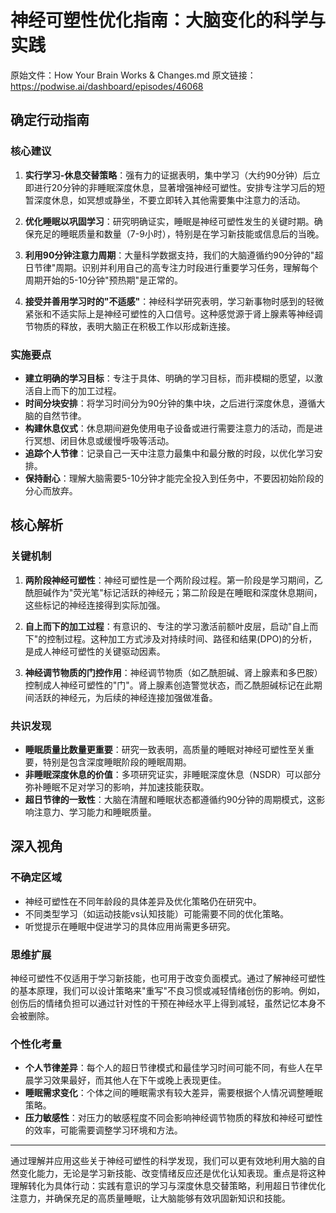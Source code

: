 # 神经可塑性优化指南：大脑变化的科学与实践

原始文件：How Your Brain Works & Changes.md
原文链接：https://podwise.ai/dashboard/episodes/46068

## 确定行动指南

### 核心建议

1. **实行学习-休息交替策略**：强有力的证据表明，集中学习（大约90分钟）后立即进行20分钟的非睡眠深度休息，显著增强神经可塑性。安排专注学习后的短暂深度休息，如冥想或静坐，不要立即转入其他需要集中注意力的活动。

2. **优化睡眠以巩固学习**：研究明确证实，睡眠是神经可塑性发生的关键时期。确保充足的睡眠质量和数量（7-9小时），特别是在学习新技能或信息后的当晚。

3. **利用90分钟注意力周期**：大量科学数据支持，我们的大脑遵循约90分钟的"超日节律"周期。识别并利用自己的高专注力时段进行重要学习任务，理解每个周期开始的5-10分钟"预热期"是正常的。

4. **接受并善用学习时的"不适感"**：神经科学研究表明，学习新事物时感到的轻微紧张和不适实际上是神经可塑性的入口信号。这种感觉源于肾上腺素等神经调节物质的释放，表明大脑正在积极工作以形成新连接。

### 实施要点

- **建立明确的学习目标**：专注于具体、明确的学习目标，而非模糊的愿望，以激活自上而下的加工过程。
- **时间分块安排**：将学习时间分为90分钟的集中块，之后进行深度休息，遵循大脑的自然节律。
- **构建休息仪式**：休息期间避免使用电子设备或进行需要注意力的活动，而是进行冥想、闭目休息或缓慢呼吸等活动。
- **追踪个人节律**：记录自己一天中注意力最集中和最分散的时段，以优化学习安排。
- **保持耐心**：理解大脑需要5-10分钟才能完全投入到任务中，不要因初始阶段的分心而放弃。

## 核心解析

### 关键机制

1. **两阶段神经可塑性**：神经可塑性是一个两阶段过程。第一阶段是学习期间，乙酰胆碱作为"荧光笔"标记活跃的神经元；第二阶段是在睡眠和深度休息期间，这些标记的神经连接得到实际加强。

2. **自上而下的加工过程**：有意识的、专注的学习激活前额叶皮层，启动"自上而下"的控制过程。这种加工方式涉及对持续时间、路径和结果(DPO)的分析，是成人神经可塑性的关键驱动因素。

3. **神经调节物质的门控作用**：神经调节物质（如乙酰胆碱、肾上腺素和多巴胺）控制成人神经可塑性的"门"。肾上腺素创造警觉状态，而乙酰胆碱标记在此期间活跃的神经元，为后续的神经连接加强做准备。

### 共识发现

- **睡眠质量比数量更重要**：研究一致表明，高质量的睡眠对神经可塑性至关重要，特别是包含深度睡眠阶段的睡眠周期。
- **非睡眠深度休息的价值**：多项研究证实，非睡眠深度休息（NSDR）可以部分弥补睡眠不足对学习的影响，并加速技能获取。
- **超日节律的一致性**：大脑在清醒和睡眠状态都遵循约90分钟的周期模式，这影响注意力、学习能力和睡眠质量。

## 深入视角

### 不确定区域

- 神经可塑性在不同年龄段的具体差异及优化策略仍在研究中。
- 不同类型学习（如运动技能vs认知技能）可能需要不同的优化策略。
- 听觉提示在睡眠中促进学习的具体应用尚需更多研究。

### 思维扩展

神经可塑性不仅适用于学习新技能，也可用于改变负面模式。通过了解神经可塑性的基本原理，我们可以设计策略来"重写"不良习惯或减轻情绪创伤的影响。例如，创伤后的情绪负担可以通过针对性的干预在神经水平上得到减轻，虽然记忆本身不会被删除。

### 个性化考量

- **个人节律差异**：每个人的超日节律模式和最佳学习时间可能不同，有些人在早晨学习效果最好，而其他人在下午或晚上表现更佳。
- **睡眠需求变化**：个体之间的睡眠需求有较大差异，需要根据个人情况调整睡眠策略。
- **压力敏感性**：对压力的敏感程度不同会影响神经调节物质的释放和神经可塑性的效率，可能需要调整学习环境和方法。

---

通过理解并应用这些关于神经可塑性的科学发现，我们可以更有效地利用大脑的自然变化能力，无论是学习新技能、改变情绪反应还是优化认知表现。重点是将这种理解转化为具体行动：实践有意识的学习与深度休息交替策略，利用超日节律优化注意力，并确保充足的高质量睡眠，让大脑能够有效巩固新知识和技能。
